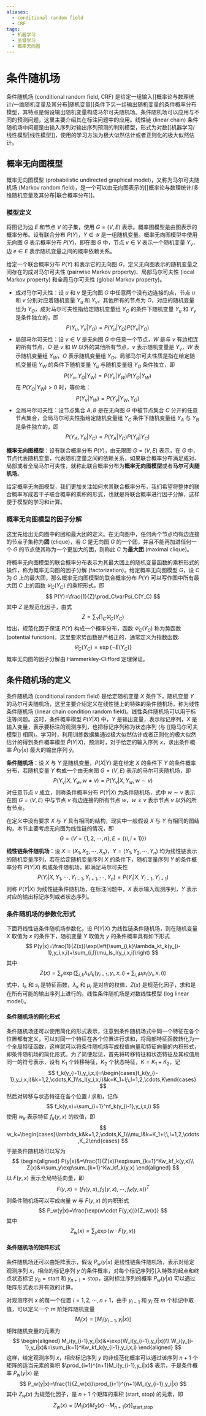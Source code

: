 ```yaml
---
aliases:
  - conditional random field
  - CRF
tags:
  - 机器学习
  - 监督学习
  - 概率无向图
---
```



# 条件随机场

条件随机场 (conditional random field, CRF) 是给定一组输入[[概率论与数理统计/一维随机变量及其分布|随机变量]]条件下另一组输出随机变量的条件概率分布模型，其特点是假设输出随机变量构成马尔可夫随机场。条件随机场可以应用与不同的预测问题，这里主要介绍其在标注问题中的应用。线性链 (linear chain) 条件随机场中问题是由输入序列对输出序列预测的判别模型，形式为对数[[机器学习/线性模型|线性模型]]，使用的学习方法为极大似然估计或者正则化的极大似然估计。

## 概率无向图模型

概率无向图模型 (probabilistic undirected graphical model)，又称为马尔可夫随机场 (Markov random field)，是一个可以由无向图表示的[[概率论与数理统计/多维随机变量及其分布|联合概率分布]]。

### 模型定义

将图记为边 $E$ 和节点 $V$ 的子集，使用 $G=(V,E)$ 表示。概率图模型是由图表示的概率分布。设有联合分布 $P(Y)$，$Y\in\mathcal Y$ 是一组随机变量。概率无向图模型中使用无向图 $G$ 表示概率分布 $P(Y)$，即在图 $G$ 中，节点 $v\in V$ 表示一个随机变量 $Y_v$，边 $e\in E$ 表示随机变量之间的概率依赖关系。

给定一个联合概率分布 $P(Y)$ 和表示它的无向图 $G$，定义无向图表示的随机变量之间存在的成对马尔可夫性 (pairwise Markov property)、局部马尔可夫性 (local Markov property) 和全局马尔可夫性 (global Markov property)。
- 成对马尔可夫性：设 $u$ 和 $v$ 是无向图 $G$ 中任意两个没有边连接的点，节点 $u$ 和 $v$ 分别对应着随机变量 $Y_u$ 和 $Y_v$，其他所有的节点为 $O$，对应的随机变量组为 $Y_O$，成对马尔可夫性指给定随机变量组 $Y_O$ 的条件下随机变量 $Y_u$ 和 $Y_v$ 是条件独立的，即
  $$
P(Y_u,Y_v|Y_O)=P(Y_u|Y_O)P(Y_v|Y_O)
$$
- 局部马尔可夫性：设 $v\in V$ 是无向图 $G$ 中任意一个节点，$W$ 是与 $v$ 有边相连的所有节点，$O$ 是 $v$ 和 $W$ 以外的其他所有节点，$v$ 表示随机变量是 $Y_v$，$W$ 表示随机变量组 $Y_W$，$O$ 表示随机变量组 $Y_O$。局部马尔可夫性质是指在给定随机变量组 $Y_W$ 的条件下随机变量 $Y_u$ 与随机变量组 $Y_O$ 条件独立，即
  $$
P(Y_v,Y_O|Y_W)=P(Y_v|Y_W)P(Y_O|Y_W)
$$
在 $P(Y_O|Y_W)>0$ 时，等价地：
$$
P(Y_v|Y_W)=P(Y_v|Y_W,Y_O)
$$
- 全局马尔可夫性：设节点集合 $A,B$ 是在无向图 $G$ 中被节点集合 $C$ 分开的任意节点集合，全局马尔可夫性指给定随机变量组 $Y_C$ 条件下随机变量组 $Y_A$ 与 $Y_B$ 是条件独立的，即
  $$
P(Y_A,Y_B|Y_C)=P(Y_A|Y_C)P(Y_B|Y_C)
$$

**概率无向图模型**：设有联合概率分布 $P(Y)$，由无限图 $G=(V,E)$ 表示，在 $G$ 中，节点代表随机变量，代表随机变量之间的依赖关系，如果联合概率分布满足成对、局部或者全局马尔可夫性，就称此联合概率分布为**概率无向图模型**或者**马尔可夫随机场**。

给定概率无向图模型，我们更加关注如何求其联合概率分布，我们希望将整体的联合概率写成若干子联合概率的乘积的形式，也就是将联合概率进行因子分解，这样便于模型的学习和计算。

### 概率无向图模型的因子分解

这里先给出无向图中的团和最大团的定义。在无向图中，任何两个节点均有边连接的节点子集称为**团** (clique)，若 $C$ 是无向图 $G$ 的一个团，并且不能再加进任何一个 $G$ 的节点使其称为一个更加大的团，则称此 $C$ 为**最大团** (maximal clique)。

将概率无向图模型的联合概率分布表示为其最大团上的随机变量函数的乘积形式的操作，称为概率无向图的因子分解 (factorization)。给定概率无向图模型 $G$，设 $C$ 为 $G$ 上的最大团，那么概率无向图模型的联合概率分布 $P(Y)$ 可以写作图中所有最大团 $C$ 上的函数 $\varPsi_C(Y_C)$ 的乘积形式，即
$$
P(Y)=\frac{1}{Z}\prod_C\varPsi_C(Y_C)
$$
其中 $Z$ 是规范化因子，由式
$$
Z=\sum_Y\prod_C\varPsi_C(Y_C)
$$
给出，规范化因子保证 $P(Y)$ 构成一个概率分布，函数 $\varPsi_C(Y_C)$ 称为势函数 (potential function)。这里要求势函数是严格正的，通常定义为指数函数:
$$
\varPsi_C(Y_C)=\exp\{-E(Y_C)\}
$$
概率无向图的因子分解由 Hammerkley-Clifford 定理保证。

## 条件随机场的定义

条件随机场 (conditional random field) 是给定随机变量 $X$ 条件下，随机变量 $Y$ 的马尔可夫随机场，这里主要介绍定义在线性链上的特殊的条件随机场，称为线性条件随机场 (linear chain condition random field)。线性条件随机场可以用于标注等问题。这时，条件概率模型 $P(Y|X)$ 中，$Y$ 是输出变量，表示标记序列，$X$ 是输入变量，表示要标注的观测序列，也把标记序列称为状态序列 (与 [[隐马尔可夫模型]] 相同)。学习时，利用训练数据集通过极大似然估计或者正则化的极大似然估计的得到条件概率模型 $\hat P(Y|X)$，预测时，对于给定的输入序列 $x$，求出条件概率 $\hat P(y|x)$ 最大的输出序列 $\hat y$。

**条件随机场**：设 $X$ 与 $Y$ 是随机变量，$P(X|Y)$ 是在给定 $X$ 的条件下 $Y$ 的条件概率分布，若随机变量 $Y$ 构成一个由无向图 $G=(V,E)$ 表示的马尔可夫随机场，即
$$
P(Y_v|X,Y_w,w\ne v)=P(Y_v|X,Y_w,w\sim v)
$$
对任意节点 $v$ 成立，则称条件概率分布 $P(Y|X)$ 为条件随机场，式中 $w\sim v$ 表示在图 $G=(V,E)$ 中与节点 $v$ 有边连接的所有节点 $w$，$w\ne v$ 表示节点 $v$ 以外的所有节点。

在定义中没有要求 $X$ 与 $Y$ 具有相同的结构，现实中一般假设 $X$ 与 $Y$ 有相同的图结构，本节主要考虑无向图为线性链的情况，即
$$
G=(V=\{1,2,\cdots,n\},E=\{(i,i+1)\})
$$

**线性链条件随机场**：设 $X=(X_1,X_2,\cdots,X_n)$，$Y=(Y_1,Y_2,\cdots,Y_n)$ 均为线性链表示的随机变量序列，若在给定随机变量序列 $X$ 的条件下，随机变量序列 $Y$ 的条件概率分布 $P(Y|X)$ 构成条件随机场，即满足马尔可夫性
$$
P(Y_i|X,Y_1,\cdots,Y_{i-1},Y_{i+1},\cdots,Y_n)=P(Y_i|X,Y_{i-1},Y_{i+1})
$$
则称 $P(Y|X)$ 为线性链条件随机场，在标注问题中，$X$ 表示输入观测序列，$Y$ 表示对应的输出标记序列或者状态序列。

### 条件随机场的参数化形式

下面将线性链条件随机场参数化，设 $P(Y|X)$ 为线性链条件随机场，则在随机变量 $X$ 取值为 $x$ 的条件下，随机变量 $Y$ 取值为 $y$ 的条件概率具有如下形式
$$
P(y|x)=\frac{1}{Z(x)}\exp\left(\sum_{i,k}\lambda_kt_k(y_{i-1},y_i,x,i)+\sum_{i,l}\mu_ls_l(y_i,x,i)\right)
$$
其中
$$
Z(x)=\sum_y\exp\left(\sum_{i,k}\lambda_kt_k(y_{i-1},y_i,x,i)+\sum_{i,l}\mu_ls_l(y_i,x,i)\right)
$$
式中，$t_k$ 和 $s_l$ 是特征函数，$\lambda_k$ 和 $\mu_l$ 是对应的权值，$Z(x)$ 是规范化因子，求和是在所有可能的输出序列上进行的。线性条件随机场是对数线性模型 (log linear model)。

#### 条件随机场的简化形式

条件随机场还可以使用简化的形式表示，注意到条件随机场式中同一个特征在各个位置都有定义，可以对同一个特征在各个位置进行求和，将局部特征函数转化为一个全局特征函数，这样就可以将条件随机场写成权值向量和特征向量的内积形式，即条件随机场的简化形式。为了简便起见，首先将转移特征和状态特征及其权值用同一的符号表示，设有 $K_1$ 个转移特征，$K_2$ 个状态特征，$K=K_1+K_2$，记
$$
f_k(y_{i-1},y_i,x,i)=\begin{cases}t_k(y_{i-1},y_i,x,i)&k=1,2,\cdots,K_1\\s_l(y_i,x,i)&k=K_1+l;\,l=1,2,\cdots,K\end{cases}
$$
然后对转移与状态特征在各个位置 $i$ 求和，记作
$$
f_k(y,x)=\sum_{i=1}^nf_k(y_{i-1},y_i,x,i)
$$
使用 $w_k$ 表示特征 $f_k(y,x)$ 的权值，即
$$
w_k=\begin{cases}\lambda_k&k=1,2,\cdots,K_1\\\mu_l&k=K_1+l;\,l=1,2,\cdots,K_2\end{cases}
$$
于是条件随机场可以写为
$$
\begin{aligned}
P(y|x)&=\frac{1}{Z(x)}\exp\sum_{k=1}^Kw_kf_k(y,x)\\
Z(x)&=\sum_y\exp\sum_{k=1}^Kw_kf_k(y,x)
\end{aligned}
$$
以 $F(y,x)$ 表示全局特征向量，即
$$
F(y,x)=(f_1(y,x),f_2(y,x),\cdots,f_K(y,x))^T
$$
则条件随机场可以写成向量 $w$ 与 $F(y,x)$ 的内积形式
$$
P_w(y|x)=\frac{\exp(w\cdot F(y,x))}{Z_w(x)}
$$
其中
$$
Z_w(x)=\sum_y\exp(w\cdot F(y,x))
$$
#### 条件随机场的矩阵形式

条件随机场还可以由矩阵表示，假设 $P_w(y|x)$ 是线性链条件随机场，表示对给定观测序列 $x$，相应的标记序列 $y$ 的条件概率，对每个标记序列引入特殊的起点和终点状态标记 $y_0=\text{start}$ 和 $y_{n+1}=\text{stop}$，这时标注序列的概率 $P_w(y|x)$ 可以通过矩阵形式表示并有效的计算。

对观测序列 $x$ 的每一个位置 $i=1,2,\cdots,n+1$，由于 $y_{i-1}$ 和 $y_i$ 在 $m$ 个标记中取值，可以定义一个 $m$ 阶矩阵随机变量
$$
M_i(x)=[M_i(y_{i-1},y_i|x)]
$$
矩阵随机变量的元素为
$$
\begin{aligned}
M_i(y_{i-1},y_i|x)&=\exp(W_i(y_{i-1},y_i|x))\\
W_i(y_{i-1},y_i|x)&=\sum_{k=1}^Kw_kf_k(y_{i-1},y_i,x,i)
\end{aligned}
$$
这样，给定观测序列 $x$，相应标记序列 $y$ 的非规范化概率可以通过该序列 $n+1$ 个矩阵的适当元素的乘积 $\prod_{i=1}^{n+1}M_i(y_{i-1},y_i|x)$ 表示，于是条件概率 $P_w(y|x)$ 是
$$
P_w(y|x)=\frac{1}{Z_w(x)}\prod_{i=1}^{n+1}M_i(y_{i-1},y_i|x)
$$
其中 $Z_w(x)$ 为规范化因子，是 $n+1$ 个矩阵的乘积 (start, stop) 的元素，即
$$
Z_w(x)=[M_1(x)M_2(x)\cdots M_{n+1}(x)]_{\text{start,stop}}
$$
